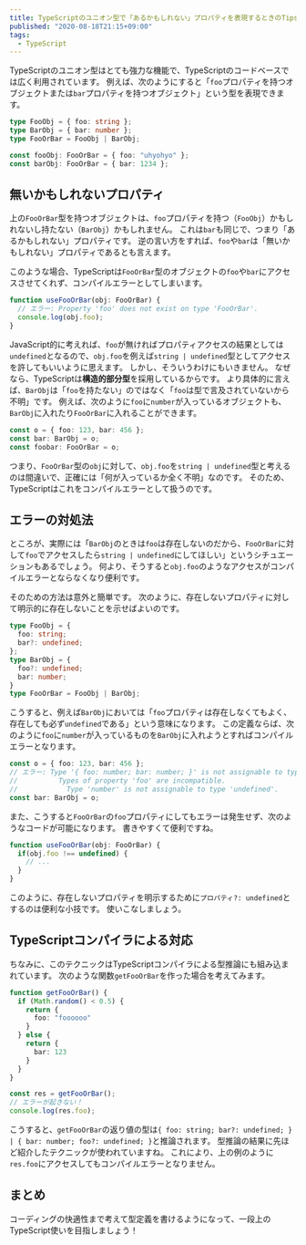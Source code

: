 ```yaml
---
title: TypeScriptのユニオン型で「あるかもしれない」プロパティを表現するときのTips
published: "2020-08-18T21:15+09:00"
tags:
  - TypeScript
---
```


TypeScriptのユニオン型はとても強力な機能で、TypeScriptのコードベースでは広く利用されています。
例えば、次のようにすると「`foo`プロパティを持つオブジェクトまたは`bar`プロパティを持つオブジェクト」という型を表現できます。

```ts
type FooObj = { foo: string };
type BarObj = { bar: number };
type FooOrBar = FooObj | BarObj;

const fooObj: FooOrBar = { foo: "uhyohyo" };
const barObj: FooOrBar = { bar: 1234 };
```

## 無いかもしれないプロパティ

上の`FooOrBar`型を持つオブジェクトは、`foo`プロパティを持つ（`FooObj`）かもしれないし持たない（`BarObj`）かもしれません。
これは`bar`も同じで、つまり「あるかもしれない」プロパティです。
逆の言い方をすれば、`foo`や`bar`は「無いかもしれない」プロパティであるとも言えます。

このような場合、TypeScriptは`FooOrBar`型のオブジェクトの`foo`や`bar`にアクセスさせてくれず、コンパイルエラーとしてしまいます。

```ts
function useFooOrBar(obj: FooOrBar) {
  // エラー: Property 'foo' does not exist on type 'FooOrBar'.
  console.log(obj.foo);
}
```

JavaScript的に考えれば、`foo`が無ければプロパティアクセスの結果としては`undefined`となるので、`obj.foo`を例えば`string | undefined`型としてアクセスを許してもいいように思えます。
しかし、そういうわけにもいきません。
なぜなら、TypeScriptは**構造的部分型**を採用しているからです。
より具体的に言えば、`BarObj`は「`foo`を持たない」のではなく「`foo`は型で言及されていないから不明」です。
例えば、次のように`foo`に`number`が入っているオブジェクトも、`BarObj`に入れたり`FooOrBar`に入れることができます。

```ts
const o = { foo: 123, bar: 456 };
const bar: BarObj = o;
const foobar: FooOrBar = o;
```

つまり、`FooOrBar`型の`obj`に対して、`obj.foo`を`string | undefined`型と考えるのは間違いで、正確には「何が入っているか全く不明」なのです。
そのため、TypeScriptはこれをコンパイルエラーとして扱うのです。

## エラーの対処法

ところが、実際には「`BarObj`のときは`foo`は存在しないのだから、`FooOrBar`に対して`foo`でアクセスしたら`string | undefined`にしてほしい」というシチュエーションもあるでしょう。
何より、そうすると`obj.foo`のようなアクセスがコンパイルエラーとならなくなり便利です。

そのための方法は意外と簡単です。
次のように、存在しないプロパティに対して明示的に存在しないことを示せばよいのです。

```ts
type FooObj = {
  foo: string;
  bar?: undefined;
};
type BarObj = {
  foo?: undefined;
  bar: number;
}
type FooOrBar = FooObj | BarObj;
```

こうすると、例えば`BarObj`においては「`foo`プロパティは存在しなくてもよく、存在しても必ず`undefined`である」という意味になります。
この定義ならば、次のように`foo`に`number`が入っているものを`BarObj`に入れようとすればコンパイルエラーとなります。

```ts
const o = { foo: 123, bar: 456 };
// エラー: Type '{ foo: number; bar: number; }' is not assignable to type 'BarObj'.
//          Types of property 'foo' are incompatible.
//            Type 'number' is not assignable to type 'undefined'.
const bar: BarObj = o;
```

また、こうすると`FooOrBar`の`foo`プロパティにしてもエラーは発生せず、次のようなコードが可能になります。
書きやすくて便利ですね。

```ts
function useFooOrBar(obj: FooOrBar) {
  if(obj.foo !== undefined) {
    // ...
  }
}
```

このように、存在しないプロパティを明示するために`プロパティ?: undefined`とするのは便利な小技です。
使いこなしましょう。

## TypeScriptコンパイラによる対応

ちなみに、このテクニックはTypeScriptコンパイラによる型推論にも組み込まれています。
次のような関数`getFooOrBar`を作った場合を考えてみます。

```ts
function getFooOrBar() {
  if (Math.random() < 0.5) {
    return {
      foo: "foooooo"
    }
  } else {
    return {
      bar: 123
    }
  }
}

const res = getFooOrBar();
// エラーが起きない！
console.log(res.foo);
```

こうすると、`getFooOrBar`の返り値の型は`{ foo: string; bar?: undefined; } | { bar: number; foo?: undefined; }`と推論されます。
型推論の結果に先ほど紹介したテクニックが使われていますね。
これにより、上の例のように`res.foo`にアクセスしてもコンパイルエラーとなりません。

## まとめ

コーディングの快適性まで考えて型定義を書けるようになって、一段上のTypeScript使いを目指しましょう！